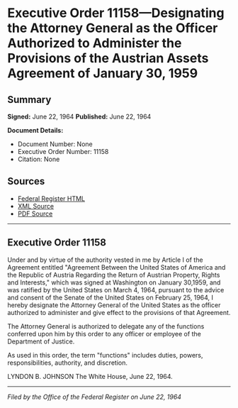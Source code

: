 # Executive Order 11158—Designating the Attorney General as the Officer Authorized to Administer the Provisions of the Austrian Assets Agreement of January 30, 1959

## Summary

**Signed:** June 22, 1964
**Published:** June 22, 1964

**Document Details:**
- Document Number: None
- Executive Order Number: 11158
- Citation: None

## Sources
- [Federal Register HTML](https://www.presidency.ucsb.edu/documents/executive-order-11158-designating-the-attorney-general-the-officer-authorized-administer)
- [XML Source](None)
- [PDF Source](None)

---

## Executive Order 11158

Under and by virtue of the authority vested in me by Article I of the Agreement entitled "Agreement Between the United States of America and the Republic of Austria Regarding the Return of Austrian Property, Rights and Interests," which was signed at Washington on January 30,1959, and was ratified by the United States on March 4, 1964, pursuant to the advice and consent of the Senate of the United States on February 25, 1964, I hereby designate the Attorney General of the United States as the officer authorized to administer and give effect to the provisions of that Agreement.

The Attorney General is authorized to delegate any of the functions conferred upon him by this order to any officer or employee of the Department of Justice.

As used in this order, the term "functions" includes duties, powers, responsibilities, authority, and discretion.

LYNDON B. JOHNSON
The White House,
June 22, 1964.

---

*Filed by the Office of the Federal Register on June 22, 1964*

